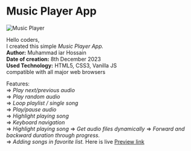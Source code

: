 # Music Player App

![Music Player](https://github.com/Md-Iar-Hossain/Music_Player_App/assets/72465649/1dd02930-2fcc-4f10-8e2e-063be0e104b9)


Hello  coders,    
I created this simple *Music Player App.*    
**Author:** Muhammad iar Hossain  
**Date of creation:** 8th December 2023  
**Used Technology:** HTML5, CSS3, Vanilla JS  
compatible with all major web browsers    

Features:  
 => *Play next/previous audio*    
 => *Play random audio*    
 => *Loop playlist / single song*     
 => *Play/pause audio*    
 => *Highlight playing song*   
 => *Keyboard navigation*   
 => *Highlight playing song*
 => *Get audio files dynamically* 
 => *Forward and backward duration through progress.*  
 => *Adding songs in favorite list.*
Here is live <a href="https://md-iar-hossain.github.io/Music_Player_App/" target="_blank"> Preview link</a>